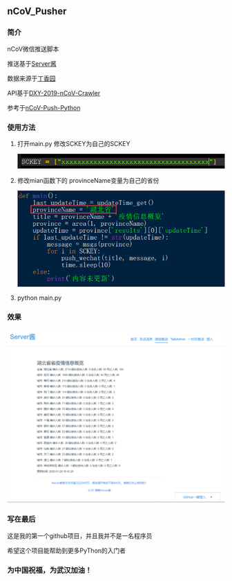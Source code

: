 ## nCoV_Pusher

### 简介

nCoV微信推送脚本 

推送基于[Server酱](http://sc.ftqq.com/3.version) 

数据来源于[丁香园](https://3g.dxy.cn/newh5/view/pneumonia)

API基于[DXY-2019-nCoV-Crawler](https://github.com/BlankerL/DXY-2019-nCoV-Crawler)

参考于[nCoV-Push-Python](https://github.com/zyd16888/nCoV-Push-Python)



### 使用方法

1. 打开main.py    修改SCKEY为自己的SCKEY

   ![image](https://raw.githubusercontent.com/pnpn521521/nCoV_Pusher/master/img/SCKEY.png)

2. 修改mian函数下的    provinceName变量为自己的省份

   ![image](https://raw.githubusercontent.com/pnpn521521/nCoV_Pusher/master/img/change_to_your_province.png)

3. python main.py



### 效果

![image](https://raw.githubusercontent.com/pnpn521521/nCoV_Pusher/master/img/received.png)



### 写在最后

这是我的第一个github项目，并且我并不是一名程序员

希望这个项目能帮助到更多PyThon的入门者

### 为中国祝福，为武汉加油！
